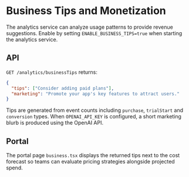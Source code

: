 # Business Tips and Monetization

The analytics service can analyze usage patterns to provide revenue suggestions.
Enable by setting `ENABLE_BUSINESS_TIPS=true` when starting the analytics service.

## API

`GET /analytics/businessTips` returns:

```json
{
  "tips": ["Consider adding paid plans"],
  "marketing": "Promote your app's key features to attract users."
}
```

Tips are generated from event counts including `purchase`, `trialStart` and
`conversion` types. When `OPENAI_API_KEY` is configured, a short marketing blurb
is produced using the OpenAI API.

## Portal

The portal page `business.tsx` displays the returned tips next to the cost
forecast so teams can evaluate pricing strategies alongside projected spend.
